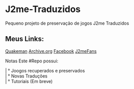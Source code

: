# J2me-Traduzidos
Pequeno projeto de preservação de jogos J2me Traduzidos

## Meus Links:
[Quakeman](https://www.quakeman.site)
[Archive.org](https://archive.org/details/j2mebr)
[Facebook](https://www.facebook.com/profile.php?id=61561667938901)
[J2meFans](https://discord.com/invite/dwqBTkeTzp)


Notas
Este #Repo possui: 

  |  ° Joogos recuperados e preservados  
  |  ° Novas Traduções  
  |  ° Tutoriais (Em breve)

